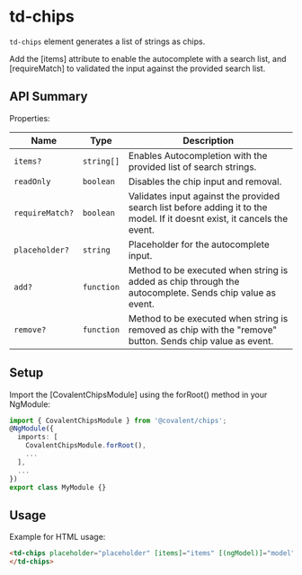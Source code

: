 # td-chips

`td-chips` element generates a list of strings as chips.

Add the [items] attribute to enable the autocomplete with a search list, and [requireMatch] to validated the input against the provided search list.

## API Summary

Properties:

| Name | Type | Description |
| --- | --- | --- |
| `items?` | `string[]` | Enables Autocompletion with the provided list of search strings.
| `readOnly` | `boolean` | Disables the chip input and removal.
| `requireMatch?` | `boolean` | Validates input against the provided search list before adding it to the model. If it doesnt exist, it cancels the event.
| `placeholder?` | `string` | Placeholder for the autocomplete input.
| `add?` | `function` | Method to be executed when string is added as chip through the autocomplete. Sends chip value as event.
| `remove?` | `function` | Method to be executed when string is removed as chip with the "remove" button. Sends chip value as event.

## Setup

Import the [CovalentChipsModule] using the forRoot() method in your NgModule:

```typescript
import { CovalentChipsModule } from '@covalent/chips';
@NgModule({
  imports: [
    CovalentChipsModule.forRoot(),
    ...
  ],
  ...
})
export class MyModule {}
```

## Usage

Example for HTML usage:

 ```html
<td-chips placeholder="placeholder" [items]="items" [(ngModel)]="model" [readOnly]="readOnly" (add)="addEvent($event)" (remove)="removeEvent($event)" requireMatch>
</td-chips>  
 ```